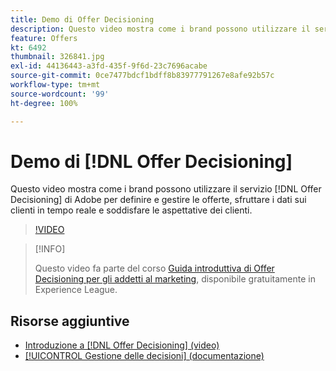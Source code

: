 ```yaml
---
title: Demo di Offer Decisioning
description: Questo video mostra come i brand possono utilizzare il servizio Offer Decisioning di Adobe per definire e gestire le offerte, sfruttare i dati sui clienti in tempo reale e soddisfare le aspettative dei clienti.
feature: Offers
kt: 6492
thumbnail: 326841.jpg
exl-id: 44136443-a3fd-435f-9f6d-23c7696acabe
source-git-commit: 0ce7477bdcf1bdff8b83977791267e8afe92b57c
workflow-type: tm+mt
source-wordcount: '99'
ht-degree: 100%

---
```


# Demo di [!DNL Offer Decisioning]

Questo video mostra come i brand possono utilizzare il servizio [!DNL Offer Decisioning] di Adobe per definire e gestire le offerte, sfruttare i dati sui clienti in tempo reale e soddisfare le aspettative dei clienti.

>[!VIDEO](https://video.tv.adobe.com/v/326841?quality=12&learn=on)

>[!INFO]
>
> Questo video fa parte del corso [Guida introduttiva di Offer Decisioning per gli addetti al marketing](https://experienceleague.adobe.com/?recommended=ExperiencePlatform-U-1-2020.1.offerdecisioning), disponibile gratuitamente in Experience League.


## Risorse aggiuntive

* [Introduzione a [!DNL Offer Decisioning] (video)](introduction-to-offer-decisioning.md)
* [[!UICONTROL Gestione delle decisioni] (documentazione)](https://experienceleague.adobe.com/docs/journey-optimizer/using/offer-decisioniong/get-started/starting-offer-decisioning.html?lang=it)
